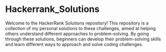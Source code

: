 # Hackerrank_Solutions
Welcome to the HackerRank Solutions repository! This repository is a collection of my personal solutions to these challenges, aimed at helping others understand different approaches to problem-solving. By going through these solutions, beginners can develop their problem-solving skills and learn different ways to approach and solve coding challenges.
